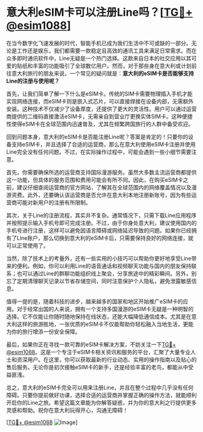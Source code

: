 # 意大利eSIM卡可以注册Line吗？[[TG💪+ @esim1088](https://t.me/s/esim1088)]

在当今数字化飞速发展的时代，智能手机已成为我们生活中不可或缺的一部分。无论是工作还是娱乐，我们都需要一款稳定且高效的通讯工具来满足日常需求。而在众多即时通讯软件中，Line无疑是一个热门选择。这款来自日本的社交应用以其可爱的贴纸和丰富的功能吸引了全球数亿用户。然而，对于那些身在意大利或计划前往意大利旅行的朋友来说，一个常见的疑问就是：**意大利的eSIM卡是否能够支持Line的注册与使用呢？**

首先，让我们简单了解一下什么是eSIM卡。传统的SIM卡需要物理插入手机才能实现网络连接，而eSIM卡则是嵌入式芯片，可以直接焊接在设备内部，无需额外安装。这种技术不仅减少了设备厚度，还提供了更大的灵活性。用户可以通过运营商提供的二维码直接激活eSIM卡，无需亲自到营业厅更换实体SIM卡。这种便捷性使得eSIM卡在全球范围内迅速普及，尤其在频繁跨国旅行的人群中备受欢迎。

回到问题本身，意大利的eSIM卡是否能注册Line呢？答案是肯定的！只要你的设备支持eSIM卡，并且选择了合适的运营商，那么在意大利使用eSIM卡注册并使用Line完全没有任何问题。不过，在实际操作过程中，可能会遇到一些小细节需要注意。

首先，你需要确保所选的运营商支持国际漫游服务。虽然大多数主流运营商都提供这一功能，但具体的服务范围和费用可能会有所不同。因此，在购买eSIM卡之前，建议仔细查阅运营商的官方网站，了解其在全球范围内的网络覆盖情况以及漫游资费。此外，还要确认该运营商是否允许在意大利本地注册新账号，因为有些运营商可能对新用户的注册有所限制。

其次，关于Line的注册流程，其实并不复杂。通常情况下，只需下载Line应用程序并按照提示输入手机号即可完成注册。不过，由于你身处意大利，建议使用国内的手机号进行注册，这样可以避免因语言障碍或网络延迟导致的问题。如果你已经拥有了Line账户，那么切换到意大利的eSIM卡后，只需要保持良好的网络连接，就可以正常使用了。

当然，除了技术上的考量外，还有一些实用的小技巧可以帮助你更好地享受Line带来的便利。例如，你可以利用Line的语音通话和视频聊天功能与国内的朋友保持联系；也可以通过Line的群聊功能组织线上聚会，分享旅途中的精彩瞬间。另外，别忘了定期清理聊天记录以节省存储空间，同时注意保护个人隐私，避免泄露敏感信息。

值得一提的是，随着科技的进步，越来越多的国家和地区开始推广eSIM卡的应用。对于经常出国的人来说，拥有一个支持多国漫游的eSIM卡无疑是一种明智的选择。它不仅能让你随时随地保持在线状态，还能大幅降低通信成本。尤其是在意大利这样的旅游胜地，一张优质的eSIM卡不仅能帮助你轻松融入当地生活，更能为你的旅行增添一份安全保障。

最后，如果你正在寻找一款可靠的eSIM卡解决方案，不妨关注一下[TG💪+ @esim1088](https://t.me/s/esim1088)。这是一个专注于eSIM卡相关资讯和服务的平台，汇聚了大量专业人士和资深用户。在这里，你可以获取最新的行业动态、实用的操作指南以及贴心的售后服务。无论你是初次接触eSIM卡的新手，还是经验丰富的老鸟，都能从中受益匪浅。

总之，意大利的eSIM卡完全可以用来注册Line，并且在整个过程中几乎没有任何障碍。只要你提前做好功课，选择合适的运营商并掌握正确的操作方法，就能顺利开启你的Line之旅。希望这篇文章能为你解答疑惑，并为你的意大利之行提供更多灵感和帮助。祝你在意大利玩得开心，沟通无障碍！

[[TG💪+ @esim1088](https://t.me/s/esim1088) ![Image](https://i.postimg.cc/4NQfJmqS/Snipaste-2025-05-13-00-14-12.png)]